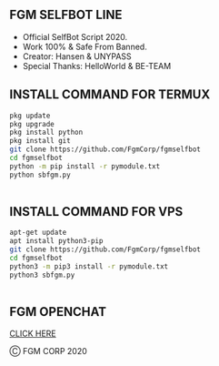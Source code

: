 ## FGM SELFBOT LINE

- Official SelfBot Script 2020.
- Work 100% & Safe From Banned.
- Creator: Hansen & UNYPASS
- Special Thanks: HelloWorld & BE-TEAM

## INSTALL COMMAND FOR TERMUX

```sh
pkg update
pkg upgrade
pkg install python
pkg install git
git clone https://github.com/FgmCorp/fgmselfbot
cd fgmselfbot
python -m pip install -r pymodule.txt
python sbfgm.py
 
```

## INSTALL COMMAND FOR VPS

```sh
apt-get update
apt install python3-pip
git clone https://github.com/FgmCorp/fgmselfbot
cd fgmselfbot
python3 -m pip3 install -r pymodule.txt
python3 sbfgm.py
 
```
## FGM OPENCHAT
[CLICK HERE](https://hansengianto.gq/square.html)


Ⓒ FGM CORP 2020
